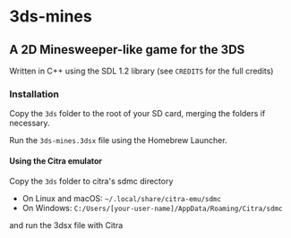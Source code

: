 # 3ds-mines
## A 2D Minesweeper-like game for the 3DS

Written in C++ using the SDL 1.2 library (see `CREDITS` for the full credits)
	
### Installation

Copy the `3ds` folder to the root of your SD card, merging the folders
if necessary.

Run the `3ds-mines.3dsx` file using the Homebrew Launcher.

#### Using the Citra emulator

Copy the `3ds` folder to citra's sdmc directory

* On Linux and macOS: `~/.local/share/citra-emu/sdmc`
* On Windows: `C:/Users/[your-user-name]/AppData/Roaming/Citra/sdmc`

and run the 3dsx file with Citra
